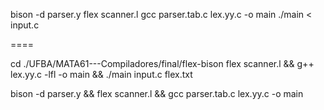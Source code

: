bison -d parser.y
flex scanner.l
gcc parser.tab.c lex.yy.c -o main
./main < input.c

====

cd ./UFBA/MATA61---Compiladores/final/flex-bison
flex scanner.l && g++ lex.yy.c -lfl -o main && ./main input.c flex.txt

bison -d parser.y && flex scanner.l && gcc parser.tab.c lex.yy.c -o main